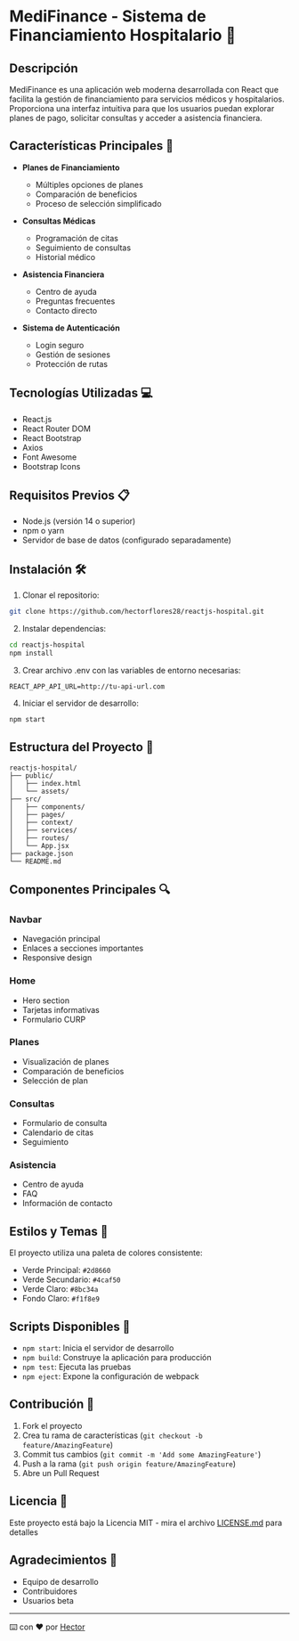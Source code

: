 # MediFinance - Sistema de Financiamiento Hospitalario 🏥

## Descripción
MediFinance es una aplicación web moderna desarrollada con React que facilita la gestión de financiamiento para servicios médicos y hospitalarios. Proporciona una interfaz intuitiva para que los usuarios puedan explorar planes de pago, solicitar consultas y acceder a asistencia financiera.

## Características Principales 🌟

- **Planes de Financiamiento**
  - Múltiples opciones de planes
  - Comparación de beneficios
  - Proceso de selección simplificado

- **Consultas Médicas**
  - Programación de citas
  - Seguimiento de consultas
  - Historial médico

- **Asistencia Financiera**
  - Centro de ayuda
  - Preguntas frecuentes
  - Contacto directo

- **Sistema de Autenticación**
  - Login seguro
  - Gestión de sesiones
  - Protección de rutas

## Tecnologías Utilizadas 💻

- React.js
- React Router DOM
- React Bootstrap
- Axios
- Font Awesome
- Bootstrap Icons

## Requisitos Previos 📋

- Node.js (versión 14 o superior)
- npm o yarn
- Servidor de base de datos (configurado separadamente)

## Instalación 🛠️

1. Clonar el repositorio:
```bash
git clone https://github.com/hectorflores28/reactjs-hospital.git
```

2. Instalar dependencias:
```bash
cd reactjs-hospital
npm install
```

3. Crear archivo .env con las variables de entorno necesarias:
```env
REACT_APP_API_URL=http://tu-api-url.com
```

4. Iniciar el servidor de desarrollo:
```bash
npm start
```

## Estructura del Proyecto 📁

```
reactjs-hospital/
├── public/
│   ├── index.html
│   └── assets/
├── src/
│   ├── components/
│   ├── pages/
│   ├── context/
│   ├── services/
│   ├── routes/
│   └── App.jsx
├── package.json
└── README.md
```

## Componentes Principales 🔍

### Navbar
- Navegación principal
- Enlaces a secciones importantes
- Responsive design

### Home
- Hero section
- Tarjetas informativas
- Formulario CURP

### Planes
- Visualización de planes
- Comparación de beneficios
- Selección de plan

### Consultas
- Formulario de consulta
- Calendario de citas
- Seguimiento

### Asistencia
- Centro de ayuda
- FAQ
- Información de contacto

## Estilos y Temas 🎨

El proyecto utiliza una paleta de colores consistente:
- Verde Principal: `#2d8660`
- Verde Secundario: `#4caf50`
- Verde Claro: `#8bc34a`
- Fondo Claro: `#f1f8e9`

## Scripts Disponibles 📜

- `npm start`: Inicia el servidor de desarrollo
- `npm build`: Construye la aplicación para producción
- `npm test`: Ejecuta las pruebas
- `npm eject`: Expone la configuración de webpack

## Contribución 🤝

1. Fork el proyecto
2. Crea tu rama de características (`git checkout -b feature/AmazingFeature`)
3. Commit tus cambios (`git commit -m 'Add some AmazingFeature'`)
4. Push a la rama (`git push origin feature/AmazingFeature`)
5. Abre un Pull Request

## Licencia 📄

Este proyecto está bajo la Licencia MIT - mira el archivo [LICENSE.md](LICENSE.md) para detalles

## Agradecimientos 🎁

- Equipo de desarrollo
- Contribuidores
- Usuarios beta

---
⌨️ con ❤️ por [Hector](https://github.com/hectorflores28) 